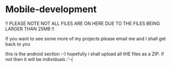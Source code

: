 # Mobile-development

!! PLEASE NOTE NOT ALL FILES ARE ON HERE DUE TO THE FILES BEING LARGER THAN 25MB !!

If you want to see some more of my projects please email me and I shall get back to you

this is the android section :-)
hopefully i shall upload all tHE files as a ZIP.
if not then it will be individuals :'-(
